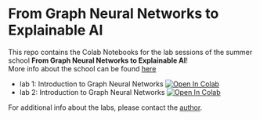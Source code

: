 # From Graph Neural Networks to Explainable AI

This repo contains the Colab Notebooks for the lab sessions of the summer school **From Graph Neural Networks to Explainable AI**!  
More info about the school can be found [here](https://indico.ph.liv.ac.uk/event/1332/)


- lab 1: Introduction to Graph Neural Networks [![Open In Colab](https://colab.research.google.com/assets/colab-badge.svg)](https://colab.research.google.com/github/alessiodevoto/gnns_xai_liverpool/blob/main/notebooks/A_Primer_on_Graph_Neural_Networks_(Liverpool).ipynb)
- lab 2: Introduction to Graph Neural Networks [![Open In Colab](https://colab.research.google.com/assets/colab-badge.svg)](https://colab.research.google.com/drive/1Y3lK3olnCtNtsxzYWsMbYsTjZ93eKZQg?usp=sharing)



For additional info about the labs, please contact the [author](https://alessiodevoto.github.io).



